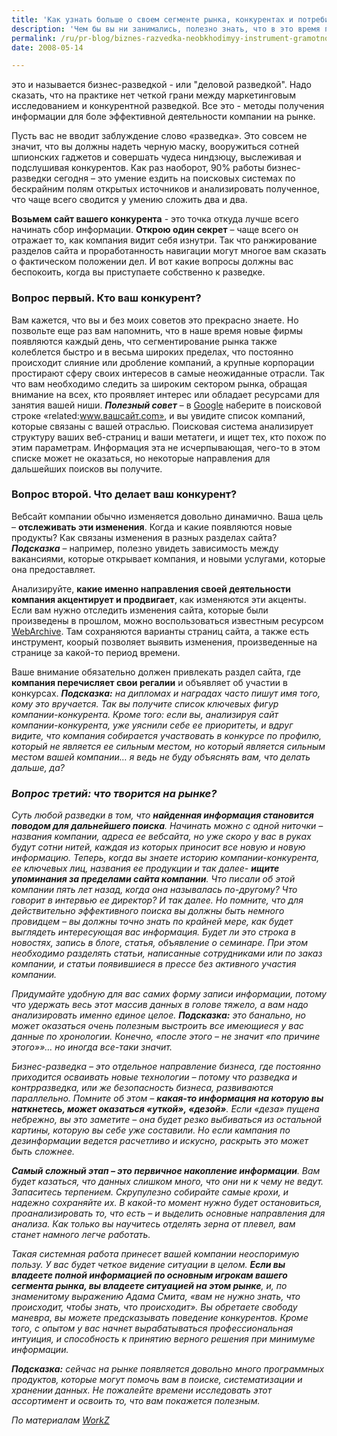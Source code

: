 ```yaml
---
title: 'Как узнать больше о своем сегменте рынка, конкурентах и потребителях'
description: 'Чем бы вы ни занимались, полезно знать, что в это время происходит на рынке и что делают ваши конкуренты - это и называется бизнес-разведкой - или &quot;деловой разведкой&quot;. Надо сказать, что на практике нет четкой грани между маркeтинговым исследованием и конкурентной разведкой.'
permalink: /ru/pr-blog/biznes-razvedka-neobkhodimyy-instrument-gramotnogo-piara
date: 2008-05-14

---
```


это и называется бизнес-разведкой - или "деловой разведкой". Надо сказать, что на практике нет четкой грани  между маркeтинговым исследованием и конкурентной разведкой. Все это - методы получения информации для боле эффективной деятельности компании на рынке.

Пусть вас не вводит заблуждение слово «разведка». Это совсем не значит, что вы должны надеть черную маску, вооружиться сотней шпионских гаджетов и совершать чудеса ниндзюцу, выслеживая и подслушивая конкурентов. Как раз наоборот, 90% работы бизнес-разведки сегодня – это умение ездить на поисковых системах по бескрайним полям открытых источников и анализировать полученное, что чаще всего сводится у умению сложить два и два.

<strong>Возьмем сайт вашего конкурента</strong> - это точка откуда лучше всего начинать сбор информации. <strong>Открою один секрет</strong> – чаще всего он отражает  то, как компания видит себя изнутри. Так что ранжирование разделов сайта и проработанность навигации могут многое вам сказать о фактическом положении дел. И вот какие вопросы должны вас беспокоить, когда вы приступаете собственно к разведке.

<h3>Вопрос первый. Кто ваш конкурент?</h3>

Вам кажется, что вы и без моих советов это прекрасно знаете. Но позвольте еще раз вам напомнить, что в наше время новые фирмы появляются каждый день, что  сегментирование рынка также колеблется быстро и в весьма широких пределах, что постоянно происходит слияние или дробление компаний, а крупные корпорации простирают сферу своих интересов в самые неожиданные отрасли. Так что вам необходимо следить за широким сектором рынка, обращая внимание на всех, кто проявляет интерес или обладает ресурсами для занятия вашей ниши. <strong><i>Полезный совет</i></strong> –  в <a href="https://www.google.com">Google</a> наберите в поисковой строке «related:www.вашсайт.com», и вы увидите список компаний, которые связаны с вашей отраслью. Поисковая система анализирует структуру ваших веб-страниц и ваши метатеги, и ищет тех, кто похож по этим параметрам. Информация эта не исчерпывающая, чего-то в этом списке может не оказаться, но некоторые направления для дальшейших поисков вы получите.

<h3>Вопрос второй. Что делает ваш конкурент?</h3>

Вебсайт компании обычно изменяется довольно динамично. Ваша цель – <strong>отслеживать эти изменения</strong>. Когда и какие появляются новые продукты? Как связаны изменения в разных разделах сайта? <strong><i>Подсказка</i></strong> – например, полезно увидеть зависимость между вакансиями, которые открывает компания, и новыми услугами, которые она предоставляет.

 Анализируйте, <strong>какие именно направления своей деятельности компания акцентирует и продвигает</strong>, как изменяются эти акценты. Если вам нужно отследить изменения сайта, которые были произведены в прошлом, можно воспользоваться известным ресурсом <a href="https://www.archive.org/index.php">WebArchive</a>. Там сохраняются варианты страниц сайта, а также есть инструмент, коорый позволяет выявить изменения, произведенные на странице за какой-то период времени.

Ваше внимание обязательно должен привлекать раздел сайта, где <strong>компания перечисляет свои регалии</strong> и объявляет об участии в конкурсах. <strong><i>Подсказка:<i></strong> на дипломах и наградах часто пишут имя того, кому это вручается. Так вы получите список ключевых фигур компании-конкурента. Кроме того: <i>если вы, анализируя сайт компании-конкурента, уже уяснили себе ее приоритеты, и вдруг видите, что компания собирается участвовать в конкурсе по профилю, который не является ее сильным местом, но который является сильным местом вашей компании… я ведь не буду объяснять вам, что делать дальше, да?</i>

<h3>Вопрос третий: что творится на рынке?</h3>

Суть любой разведки в том, что <strong> найденная информация становится поводом для дальнейшего поиска</strong>. Начинать можно с одной ниточки – названия компании, адреса ее вебсайта, но уже скоро у вас в руках будут сотни нитей, каждая из которых приносит все новую и новую информацию. Теперь, когда вы знаете историю компании-конкурента, ее ключевых лиц, названия ее продукции и так далее-  <strong>ищите упоминания за пределами сайта компании</strong>. Что писали об этой компании пять лет назад, когда она называлась по-другому? Что говорит в интервью ее директор? И так далее. Но помните, что для действительно эффективного поиска вы должны быть немного провидцем – вы должны точно знать по крайней мере, как будет выглядеть интересующая вас информация. Будет ли это строка в новостях, запись в блоге, статья, объявление о семинаре. При этом необходимо разделять статьи, написанные сотрудниками или по заказ компании, и статьи появившиеся в прессе без активного участия компании.

Придумайте удобную для вас самих форму записи информации, потому что удержать весь этот массив данных в голове тяжело, а вам надо анализировать именно единое целое. <strong><i>Подсказка:</i></strong> это банально, но может оказаться очень полезным выстроить все имеющиеся у вас данные по хронологии. Конечно, «после этого – не значит «по причине этого»»… но иногда все-таки значит.

Бизнес-разведка – это отдельное направление бизнеса, где постоянно приходится осваивать новые технологии – потому что разведка и контрразведка, или же безопасность бизнеса, развиваются параллельно. Помните об этом – <strong>какая-то информация на которую вы наткнетесь, может оказаться «уткой», «дезой»</strong>. Если «деза» пущена небрежно, вы это заметите – она будет резко выбиваться из остальной картины, которую вы себе уже составили. Но если кампания по дезинформации ведется расчетливо и искусно, раскрыть это может быть сложнее.

<strong>Самый сложный этап – это первичное накопление информации</strong>. Вам будет казаться, что данных слишком много, что они ни к чему не ведут. Запаситесь терпением. Скрупулезно собирайте самые крохи, и надежно сохраняйте их. В какой-то момент нужно будет остановиться, проанализировать то, что есть – и выделить основные направления для анализа. Как только вы научитесь отделять зерна от плевел, вам станет намного легче работать.

Такая системная работа принесет вашей компании неоспоримую пользу. У вас будет четкое видение ситуации в целом. <strong>Если вы владеете полной информацией по основным игрокам вашего сегмента рынка, вы владеете ситуацией на этом рынке</strong>, и, по знаменитому выражению Адама Смита, «вам не нужно знать, что происходит, чтобы знать, что происходит». Вы обретаете свободу маневра, вы можете предсказывать поведение конкурентов. Кроме того, с опытом у вас начнет вырабатываться профессиональная интуиция, и способность к принятию верного решения при минимуме информации.

<strong><i>Подсказка:</i></strong> сейчас на рынке появляется довольно много программных продуктов, которые могут помочь вам в поиске, систематизации и хранении данных. Не пожалейте времени исследовать этот ассортимент и освоить то, что вам покажется полезным.

По материалам <a href="https://www.workz.com/content/view_content.html?section_id=523&amp;content_id=7072">WorkZ </a>

